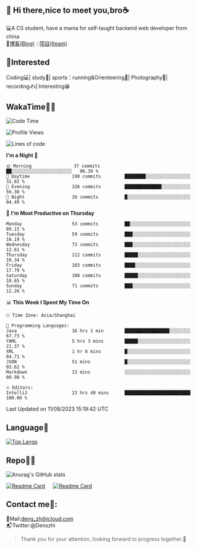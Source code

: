 👋 Hi there,nice to meet you,bro☕
---
💻A CS student, have a mania for self-taught backend web developer from china   
📌[博客(Blog)](https://github.com/HealUP/MyBlog)
💡[项目(Iteam)](https://healup.github.io/)

 <!-- waka-box start -->
 <!-- waka-box end -->
 
🧲**Interested**
--
Coding💻| study📖| sports：running&Orienteering🏃‍| Photography📸| recording✍️| Interesting😁

WakaTime👨‍💻
---
<!--START_SECTION:waka-->
![Code Time](http://img.shields.io/badge/Code%20Time-360%20hrs%2048%20mins-blue)

![Profile Views](http://img.shields.io/badge/Profile%20Views-7-blue)

![Lines of code](https://img.shields.io/badge/From%20Hello%20World%20I%27ve%20Written-168.5%20thousand%20lines%20of%20code-blue)

**I'm a Night 🦉** 

```text
🌞 Morning                37 commits          ██░░░░░░░░░░░░░░░░░░░░░░░   06.39 % 
🌆 Daytime                190 commits         ████████░░░░░░░░░░░░░░░░░   32.82 % 
🌃 Evening                326 commits         ██████████████░░░░░░░░░░░   56.30 % 
🌙 Night                  26 commits          █░░░░░░░░░░░░░░░░░░░░░░░░   04.49 % 
```
📅 **I'm Most Productive on Thursday** 

```text
Monday                   53 commits          ██░░░░░░░░░░░░░░░░░░░░░░░   09.15 % 
Tuesday                  59 commits          ███░░░░░░░░░░░░░░░░░░░░░░   10.19 % 
Wednesday                73 commits          ███░░░░░░░░░░░░░░░░░░░░░░   12.61 % 
Thursday                 112 commits         █████░░░░░░░░░░░░░░░░░░░░   19.34 % 
Friday                   103 commits         ████░░░░░░░░░░░░░░░░░░░░░   17.79 % 
Saturday                 108 commits         █████░░░░░░░░░░░░░░░░░░░░   18.65 % 
Sunday                   71 commits          ███░░░░░░░░░░░░░░░░░░░░░░   12.26 % 
```


📊 **This Week I Spent My Time On** 

```text
🕑︎ Time Zone: Asia/Shanghai

💬 Programming Languages: 
Java                     16 hrs 1 min        █████████████████░░░░░░░░   67.73 % 
YAML                     5 hrs 3 mins        █████░░░░░░░░░░░░░░░░░░░░   21.37 % 
XML                      1 hr 6 mins         █░░░░░░░░░░░░░░░░░░░░░░░░   04.71 % 
JSON                     51 mins             █░░░░░░░░░░░░░░░░░░░░░░░░   03.62 % 
Markdown                 13 mins             ░░░░░░░░░░░░░░░░░░░░░░░░░   00.98 % 

🔥 Editors: 
IntelliJ                 23 hrs 40 mins      █████████████████████████   100.00 % 
```


 Last Updated on 11/08/2023 15:19:42 UTC
<!--END_SECTION:waka-->

Language🚀
---
[![Top Langs](https://github-readme-stats.vercel.app/api/top-langs/?username=HealUP&layout=compact&hide_border=true)](https://github.com/HealUP)

Repo🧑‍💻
---
![Anurag's GitHub stats](https://github-readme-stats.vercel.app/api?username=HealUP&count_private=true&show_icons=true&theme=gruvbox&hide_border=true) 

[![Readme Card](https://github-readme-stats.vercel.app/api/pin/?username=HealUP&repo=InternetEy&theme=transparent)](https://github.com/HealUP/InternetEy) &emsp;
[![Readme Card](https://github-readme-stats.vercel.app/api/pin/?username=HealUP&repo=CampusExperience&theme=transparent)](https://github.com/HealUP/CampusExperience)


Contact me📱:
---
📮Mail:deng_zh@icloud.com  
📬Twitter:@Denszhi  

> Thank you for your attention, looking forward to progress together.🎉
